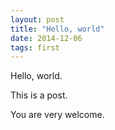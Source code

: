 ```yaml
---
layout: post
title: "Hello, world"
date: 2014-12-06
tags: first
---
```

Hello, world.

This is a post.

You are very welcome.
